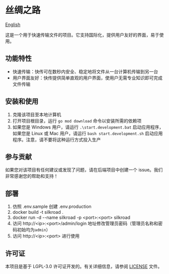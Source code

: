 # 丝绸之路

[English](https://github.com/ZDSJdeJT/silkroad-backend/blob/main/README_en.md)

这是一个用于快速传输文件的项目。它支持国际化，提供用户友好的界面，易于使用。

## 功能特性

- 快速传输：快传可在数秒内安全、稳定地将文件从一台计算机传输到另一台
- 用户界面友好：快传提供简单直观的用户界面，使用户无需专业知识即可完成文件传输

## 安装和使用

1. 克隆该项目至本地计算机
2. 打开项目根目录，运行 `go mod download` 命令以安装所需的依赖项
3. 如果您是 Windows 用户，请运行 `.\start.development.bat` 启动应用程序，如果您是 Linux 或 Mac 用户，请运行 `bash start.development.sh` 启动应用程序。注意，请不要将这种运行方式投入生产

## 参与贡献

如果您对该项目有任何建议或发现了问题，请在后端项目中创建一个 issue。我们非常感谢您的帮助和支持！

## 部署

1. 仿照 .env.sample 创建 .env.production
2. docker build -t silkroad .
3. docker run -d --name silkroad -p \<port\>:\<port\> silkroad
4. 访问 http://\<ip\>:\<port\>/admin/login 地址修改管理员密码（管理员名称和密码初始均为`admin`）
5. 访问 http://\<ip\>:\<port\> 进行使用

## 许可证

本项目是基于 LGPL-3.0 许可证开发的。有关详细信息，请参阅 [LICENSE](https://github.com/ZDSJdeJT/silkroad-backend/blob/main/LICENSE) 文件。

